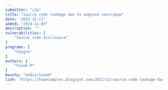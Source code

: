 ```yaml
---
submitter: "c2a"
title: "Source code leakage due to exposed sourcemap"
date: "2022-12-11"
added: "2024-11-03"
description: ""
vulnerabilities: [
    "Source code disclosure"
]
programs: [
    "Google"
]
authors: [
    "Vivek M"
]
bounty: "undisclosed"
link: "https://hopesamples.blogspot.com/2022/12/source-code-leakage-due-to-exposed.html"
---
```




